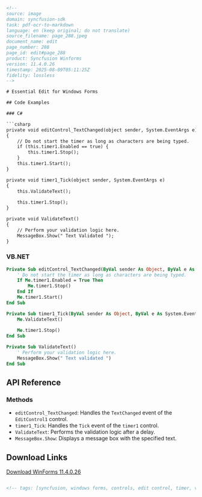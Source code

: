 ```html
<!-- 
source: image
domain: syncfusion-sdk
task: pdf-ocr-to-markdown
language: en (keep original; do not translate)
source_filename: page_288.jpeg
document_name: edit
page_number: 288
page_id: edit#page_288
product: Syncfusion Winforms
version: 11.4.0.26
timestamp: 2025-08-09T05:11:25Z
fidelity: lossless
-->

# Essential Edit for Windows Forms

## Code Examples

### C#

```csharp
private void editControl_TextChanged(object sender, System.EventArgs e)
{
    // Do not start the timer as long as characters are being typed.
    if (this.timer1.Enabled == true) {
        this.timer1.Stop();
    }
    this.timer1.Start();
}

private void timer1_Tick(object sender, System.EventArgs e)
{
    this.ValidateText();
    
    this.timer1.Stop();
}

private void ValidateText()
{
    // Perform your validation logic here.
    MessageBox.Show(" Text Validated ");
}
```

### VB.NET

```vb
Private Sub editControl_TextChanged(ByVal sender As Object, ByVal e As System.EventArgs) Handles EditControl1.TextChanged
    ' Do not start the timer as long as characters are being typed.
    If Me.timer1.Enabled = True Then
        Me.timer1.Stop()
    End If
    Me.timer1.Start()
End Sub

Private Sub timer1_Tick(ByVal sender As Object, ByVal e As System.EventArgs) Handles timer1.Tick
    Me.ValidateText()
    
    Me.timer1.Stop()
End Sub

Private Sub ValidateText()
    ' Perform your validation logic here.
    MessageBox.Show(" Text validated ")
End Sub
```

## API Reference

### Methods

- `editControl_TextChanged`: Handles the `TextChanged` event of the `EditControl1` control.
- `timer1_Tick`: Handles the `Tick` event of the `timer1` control.
- `ValidateText`: Performs the validation logic after a delay.
- `MessageBox.Show`: Displays a message box with the specified text.

## Download Links

<a href="http://www.syncfusion.com/downloads">Download WinForms 11.4.0.26</a>

```html

<!-- tags: [syncfusion, windows forms, controls, edit control, timer, validation, C#, VB.NET, api, version: 11.4.0.26] -->
```